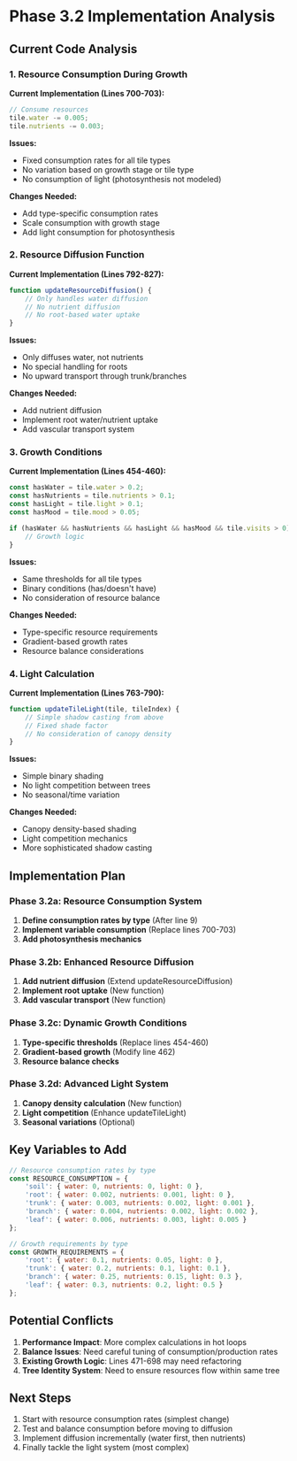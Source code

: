 # Phase 3.2 Implementation Analysis

## Current Code Analysis

### 1. Resource Consumption During Growth
**Current Implementation (Lines 700-703):**
```javascript
// Consume resources
tile.water -= 0.005;
tile.nutrients -= 0.003;
```

**Issues:**
- Fixed consumption rates for all tile types
- No variation based on growth stage or tile type
- No consumption of light (photosynthesis not modeled)

**Changes Needed:**
- Add type-specific consumption rates
- Scale consumption with growth stage
- Add light consumption for photosynthesis

### 2. Resource Diffusion Function
**Current Implementation (Lines 792-827):**
```javascript
function updateResourceDiffusion() {
    // Only handles water diffusion
    // No nutrient diffusion
    // No root-based water uptake
}
```

**Issues:**
- Only diffuses water, not nutrients
- No special handling for roots
- No upward transport through trunk/branches

**Changes Needed:**
- Add nutrient diffusion
- Implement root water/nutrient uptake
- Add vascular transport system

### 3. Growth Conditions
**Current Implementation (Lines 454-460):**
```javascript
const hasWater = tile.water > 0.2;
const hasNutrients = tile.nutrients > 0.1;
const hasLight = tile.light > 0.1;
const hasMood = tile.mood > 0.05;

if (hasWater && hasNutrients && hasLight && hasMood && tile.visits > 0) {
    // Growth logic
}
```

**Issues:**
- Same thresholds for all tile types
- Binary conditions (has/doesn't have)
- No consideration of resource balance

**Changes Needed:**
- Type-specific resource requirements
- Gradient-based growth rates
- Resource balance considerations

### 4. Light Calculation
**Current Implementation (Lines 763-790):**
```javascript
function updateTileLight(tile, tileIndex) {
    // Simple shadow casting from above
    // Fixed shade factor
    // No consideration of canopy density
}
```

**Issues:**
- Simple binary shading
- No light competition between trees
- No seasonal/time variation

**Changes Needed:**
- Canopy density-based shading
- Light competition mechanics
- More sophisticated shadow casting

## Implementation Plan

### Phase 3.2a: Resource Consumption System
1. **Define consumption rates by type** (After line 9)
2. **Implement variable consumption** (Replace lines 700-703)
3. **Add photosynthesis mechanics**

### Phase 3.2b: Enhanced Resource Diffusion
1. **Add nutrient diffusion** (Extend updateResourceDiffusion)
2. **Implement root uptake** (New function)
3. **Add vascular transport** (New function)

### Phase 3.2c: Dynamic Growth Conditions
1. **Type-specific thresholds** (Replace lines 454-460)
2. **Gradient-based growth** (Modify line 462)
3. **Resource balance checks**

### Phase 3.2d: Advanced Light System
1. **Canopy density calculation** (New function)
2. **Light competition** (Enhance updateTileLight)
3. **Seasonal variations** (Optional)

## Key Variables to Add

```javascript
// Resource consumption rates by type
const RESOURCE_CONSUMPTION = {
    'soil': { water: 0, nutrients: 0, light: 0 },
    'root': { water: 0.002, nutrients: 0.001, light: 0 },
    'trunk': { water: 0.003, nutrients: 0.002, light: 0.001 },
    'branch': { water: 0.004, nutrients: 0.002, light: 0.002 },
    'leaf': { water: 0.006, nutrients: 0.003, light: 0.005 }
};

// Growth requirements by type
const GROWTH_REQUIREMENTS = {
    'root': { water: 0.1, nutrients: 0.05, light: 0 },
    'trunk': { water: 0.2, nutrients: 0.1, light: 0.1 },
    'branch': { water: 0.25, nutrients: 0.15, light: 0.3 },
    'leaf': { water: 0.3, nutrients: 0.2, light: 0.5 }
};
```

## Potential Conflicts

1. **Performance Impact**: More complex calculations in hot loops
2. **Balance Issues**: Need careful tuning of consumption/production rates
3. **Existing Growth Logic**: Lines 471-698 may need refactoring
4. **Tree Identity System**: Need to ensure resources flow within same tree

## Next Steps

1. Start with resource consumption rates (simplest change)
2. Test and balance consumption before moving to diffusion
3. Implement diffusion incrementally (water first, then nutrients)
4. Finally tackle the light system (most complex)